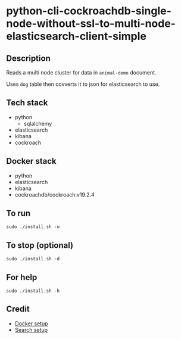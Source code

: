 # python-cli-cockroachdb-single-node-without-ssl-to-multi-node-elasticsearch-client-simple

## Description
Reads a multi node cluster for data in `animal-demo` document.

Uses `dog` table then covverts it to json for
elasticsearch to use.

## Tech stack
- python
    - sqlalchemy
- elasticsearch
- kibana
- cockroach

## Docker stack
- python
- elasticsearch
- kibana
- cockroachdb/cockroach:v19.2.4

## To run
`sudo ./install.sh -u`

## To stop (optional)
`sudo ./install.sh -d`

## For help
`sudo ./install.sh -h`

## Credit
- [Docker setup](https://lynn-kwong.medium.com/all-you-need-to-know-about-using-elasticsearch-in-python-b9ed00e0fdf0)
- [Search setup](https://www.elastic.co/guide/en/elasticsearch/client/python-api/master/examples.html)